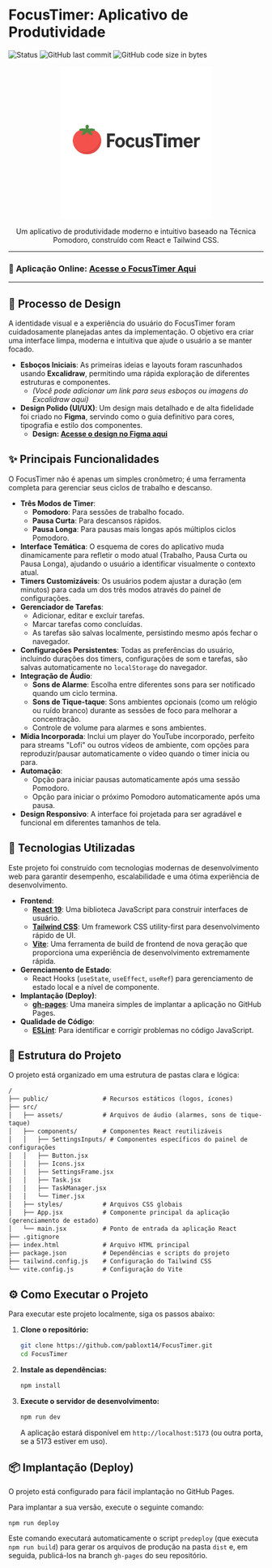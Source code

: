 # FocusTimer: Aplicativo de Produtividade

![Status](https://img.shields.io/badge/status-finalizado-green)
![GitHub last commit](https://img.shields.io/github/last-commit/PabloBarcellos-0522/FocusTimer?color=blue)
![GitHub code size in bytes](https://img.shields.io/github/languages/code-size/PabloBarcellos-0522/FocusTimer?color=blue)

<div align="center">
  <img src="./public/FocusTimer%20Logo.png" alt="Logo do FocusTimer" width="300px"/>
</div>

<p align="center">
  Um aplicativo de produtividade moderno e intuitivo baseado na Técnica Pomodoro, construído com React e Tailwind CSS.
</p>

---

### 🔗 **Aplicação Online: [Acesse o FocusTimer Aqui](https://PabloBarcellos-0522.github.io/FocusTimer/)**

---

## 🎨 Processo de Design

A identidade visual e a experiência do usuário do FocusTimer foram cuidadosamente planejadas antes da implementação. O objetivo era criar uma interface limpa, moderna e intuitiva que ajude o usuário a se manter focado.

-   **Esboços Iniciais**: As primeiras ideias e layouts foram rascunhados usando **Excalidraw**, permitindo uma rápida exploração de diferentes estruturas e componentes.
    -   *(Você pode adicionar um link para seus esboços ou imagens do Excalidraw aqui)*
-   **Design Polido (UI/UX)**: Um design mais detalhado e de alta fidelidade foi criado no **Figma**, servindo como o guia definitivo para cores, tipografia e estilo dos componentes.
    -   **Design: [Acesse o design no Figma aqui](http://www.figma.com/design/ojIinc4QpL39jAhtpazVkt)**

## ✨ Principais Funcionalidades

O FocusTimer não é apenas um simples cronômetro; é uma ferramenta completa para gerenciar seus ciclos de trabalho e descanso.

-   **Três Modos de Timer**:
    -   **Pomodoro**: Para sessões de trabalho focado.
    -   **Pausa Curta**: Para descansos rápidos.
    -   **Pausa Longa**: Para pausas mais longas após múltiplos ciclos Pomodoro.
-   **Interface Temática**: O esquema de cores do aplicativo muda dinamicamente para refletir o modo atual (Trabalho, Pausa Curta ou Pausa Longa), ajudando o usuário a identificar visualmente o contexto atual.
-   **Timers Customizáveis**: Os usuários podem ajustar a duração (em minutos) para cada um dos três modos através do painel de configurações.
-   **Gerenciador de Tarefas**:
    -   Adicionar, editar e excluir tarefas.
    -   Marcar tarefas como concluídas.
    -   As tarefas são salvas localmente, persistindo mesmo após fechar o navegador.
-   **Configurações Persistentes**: Todas as preferências do usuário, incluindo durações dos timers, configurações de som e tarefas, são salvas automaticamente no `localStorage` do navegador.
-   **Integração de Áudio**:
    -   **Sons de Alarme**: Escolha entre diferentes sons para ser notificado quando um ciclo termina.
    -   **Sons de Tique-taque**: Sons ambientes opcionais (como um relógio ou ruído branco) durante as sessões de foco para melhorar a concentração.
    -   Controle de volume para alarmes e sons ambientes.
-   **Mídia Incorporada**: Inclui um player do YouTube incorporado, perfeito para streams "Lofi" ou outros vídeos de ambiente, com opções para reproduzir/pausar automaticamente o vídeo quando o timer inicia ou para.
-   **Automação**:
    -   Opção para iniciar pausas automaticamente após uma sessão Pomodoro.
    -   Opção para iniciar o próximo Pomodoro automaticamente após uma pausa.
-   **Design Responsivo**: A interface foi projetada para ser agradável e funcional em diferentes tamanhos de tela.

## 🚀 Tecnologias Utilizadas

Este projeto foi construído com tecnologias modernas de desenvolvimento web para garantir desempenho, escalabilidade e uma ótima experiência de desenvolvimento.

-   **Frontend**:
    -   [**React 19**](https://react.dev/): Uma biblioteca JavaScript para construir interfaces de usuário.
    -   [**Tailwind CSS**](https://tailwindcss.com/): Um framework CSS utility-first para desenvolvimento rápido de UI.
    -   [**Vite**](https://vitejs.dev/): Uma ferramenta de build de frontend de nova geração que proporciona uma experiência de desenvolvimento extremamente rápida.
-   **Gerenciamento de Estado**:
    -   React Hooks (`useState`, `useEffect`, `useRef`) para gerenciamento de estado local e a nível de componente.
-   **Implantação (Deploy)**:
    -   [**gh-pages**](https://www.npmjs.com/package/gh-pages): Uma maneira simples de implantar a aplicação no GitHub Pages.
-   **Qualidade de Código**:
    -   [**ESLint**](https://eslint.org/): Para identificar e corrigir problemas no código JavaScript.

## 📂 Estrutura do Projeto

O projeto está organizado em uma estrutura de pastas clara e lógica:

```
/
├── public/               # Recursos estáticos (logos, ícones)
├── src/
│   ├── assets/           # Arquivos de áudio (alarmes, sons de tique-taque)
│   ├── components/       # Componentes React reutilizáveis
│   │   ├── SettingsInputs/ # Componentes específicos do painel de configurações
│   │   ├── Button.jsx
│   │   ├── Icons.jsx
│   │   ├── SettingsFrame.jsx
│   │   ├── Task.jsx
│   │   ├── TaskManager.jsx
│   │   └── Timer.jsx
│   ├── styles/           # Arquivos CSS globais
│   ├── App.jsx           # Componente principal da aplicação (gerenciamento de estado)
│   └── main.jsx          # Ponto de entrada da aplicação React
├── .gitignore
├── index.html            # Arquivo HTML principal
├── package.json          # Dependências e scripts do projeto
├── tailwind.config.js    # Configuração do Tailwind CSS
└── vite.config.js        # Configuração do Vite
```

## ⚙️ Como Executar o Projeto

Para executar este projeto localmente, siga os passos abaixo:

1.  **Clone o repositório:**

    ```bash
    git clone https://github.com/pabloxt14/FocusTimer.git
    cd FocusTimer
    ```

2.  **Instale as dependências:**

    ```bash
    npm install
    ```

3.  **Execute o servidor de desenvolvimento:**
    ```bash
    npm run dev
    ```
    A aplicação estará disponível em `http://localhost:5173` (ou outra porta, se a 5173 estiver em uso).

## 📦 Implantação (Deploy)

O projeto está configurado para fácil implantação no GitHub Pages.

Para implantar a sua versão, execute o seguinte comando:

```bash
npm run deploy
```

Este comando executará automaticamente o script `predeploy` (que executa `npm run build`) para gerar os arquivos de produção na pasta `dist` e, em seguida, publicá-los na branch `gh-pages` do seu repositório.